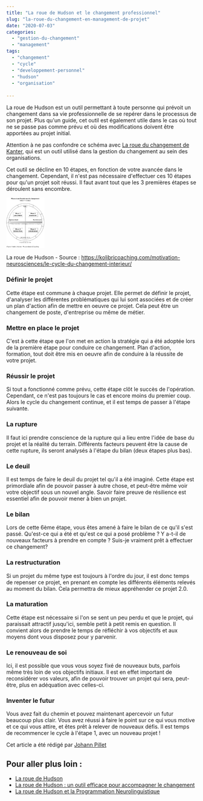 ```yaml
---
title: "La roue de Hudson et le changement professionnel"
slug: "la-roue-du-changement-en-management-de-projet"
date: "2020-07-03"
categories: 
  - "gestion-du-changement"
  - "management"
tags: 
  - "changement"
  - "cycle"
  - "developpement-personnel"
  - "hudson"
  - "organisation"

---
```


La roue de Hudson est un outil permettant à toute personne qui prévoit un changement dans sa vie professionnelle de se repérer dans le processus de son projet. Plus qu'un guide, cet outil est également utile dans le cas où tout ne se passe pas comme prévu et où des modifications doivent être apportées au projet initial.

Attention à ne pas confondre ce schéma avec [La roue du changement de Kanter](https://cristalea.fr/management/la-roue-du-changement-en-management-de-projet/), qui est un outil utilisé dans la gestion du changement au sein des organisations.

Cet outil se décline en 10 étapes, en fonction de votre avancée dans le changement. Cependant, il n'est pas nécessaire d'effectuer ces 10 étapes pour qu'un projet soit réussi. Il faut avant tout que les 3 premières étapes se déroulent sans encombre.

<img src="cycles_hudson3.jpeg" alt="cycles_hudson3" style="zoom:33%;" />

La roue de Hudson - Source : https://kolibricoaching.com/motivation-neurosciences/le-cycle-du-changement-interieur/

### Définir le projet

Cette étape est commune à chaque projet. Elle permet de définir le projet, d'analyser les différentes problématiques qui lui sont associées et de créer un plan d'action afin de mettre en oeuvre ce projet. Cela peut être un changement de poste, d'entreprise ou même de métier.

### Mettre en place le projet

C'est à cette étape que l'on met en action la stratégie qui a été adoptée lors de la première étape pour conduire ce changement. Plan d'action, formation, tout doit être mis en oeuvre afin de conduire à la réussite de votre projet.

### Réussir le projet

Si tout a fonctionné comme prévu, cette étape clôt le succès de l'opération. Cependant, ce n'est pas toujours le cas et encore moins du premier coup. Alors le cycle du changement continue, et il est temps de passer à l'étape suivante.

### La rupture

Il faut ici prendre conscience de la rupture qui a lieu entre l'idée de base du projet et la réalité du terrain. Différents facteurs peuvent être la cause de cette rupture, ils seront analysés à l'étape du bilan (deux étapes plus bas).

### Le deuil

Il est temps de faire le deuil du projet tel qu'il a été imaginé. Cette étape est primordiale afin de pouvoir passer à autre chose, et peut-être même voir votre objectif sous un nouvel angle. Savoir faire preuve de résilience est essentiel afin de pouvoir mener à bien un projet.

### Le bilan

Lors de cette 6ème étape, vous êtes amené à faire le bilan de ce qu'il s'est passé. Qu'est-ce qui a été et qu'est ce qui a posé problème ? Y a-t-il de nouveaux facteurs à prendre en compte ? Suis-je vraiment prêt à effectuer ce changement?

### La restructuration

Si un projet du même type est toujours à l'ordre du jour, il est donc temps de repenser ce projet, en prenant en compte les différents éléments relevés au moment du bilan. Cela permettra de mieux appréhender ce projet 2.0.

### La maturation

Cette étape est nécessaire si l'on se sent un peu perdu et que le projet, qui paraissait attractif jusqu'ici, semble petit à petit remis en question. Il convient alors de prendre le temps de réfléchir à vos objectifs et aux moyens dont vous disposez pour y parvenir.

### Le renouveau de soi

Ici, il est possible que vous vous soyez fixé de nouveaux buts, parfois même très loin de vos objectifs initiaux. Il est en effet important de reconsidérer vos valeurs, afin de pouvoir trouver un projet qui sera, peut-être, plus en adéquation avec celles-ci.

### Inventer le futur

Vous avez fait du chemin et pouvez maintenant apercevoir un futur beaucoup plus clair. Vous avez réussi à faire le point sur ce qui vous motive et ce qui vous attire, et êtes prêt à relever de nouveaux défis. Il est temps de recommencer le cycle à l'étape 1, avec un nouveau projet !

Cet article a été rédigé par [Johann Pillet](https://www.linkedin.com/search/results/all/?keywords=johann%20pillet&origin=RICH_QUERY_SUGGESTION&position=2&searchId=072783a2-4a8e-4119-b076-66889ba5f202&sid=TsT) 

## Pour aller plus loin :

- [La roue de Hudson](https://www.prospactive.com/la-roue-de-hudson/)
- [La roue de Hudson : un outil efficace pour accompagner le changement](https://www.lja.fr/fiches-pratiques/management-et-rh/la-roue-de-hudson-un-outil-efficace-pour-accompagner-le-changement-527815.php)
- [La roue de Hudson et la Programmation Neurolinguistique](https://www.intuitive-process.com/roue-de-hudson-pnl/#:~:text=Qu'est%2Dce%20que%20la,se%20pr%C3%A9parer%20%C3%A0%20la%20transition.)
